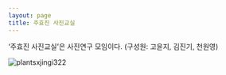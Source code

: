 ```yaml
---
layout: page
title: 주효진 사진교실
---
```


‘주효진 사진교실’은 사진연구 모임이다. (구성원: 고윤지, 김진기, 천원영)

![plantsxjingi322](https://user-images.githubusercontent.com/81041256/192147995-5b31bec1-c6b6-4ed9-8a8a-8381e9483697.jpg)
